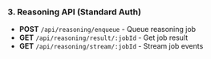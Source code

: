 ### 3. Reasoning API (Standard Auth)

- **POST** `/api/reasoning/enqueue` - Queue reasoning job
- **GET** `/api/reasoning/result/:jobId` - Get job result
- **GET** `/api/reasoning/stream/:jobId` - Stream job events
